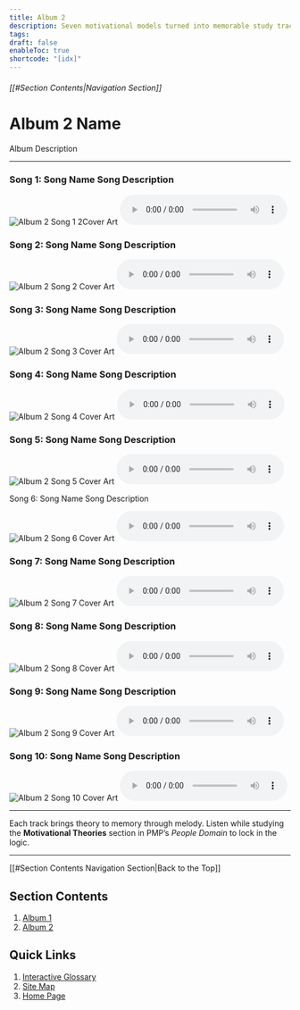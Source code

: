 ```yaml
---
title: Album 2
description: Seven motivational models turned into memorable study tracks for the PMP exam.
tags:
draft: false
enableToc: true
shortcode: "[idx]"
---
```

###### [[#Section Contents|Navigation Section]]
# Album 2 Name

Album Description

---

<div class="grid">
  <div>
	<h3><span class="song-title">Song 1: Song Name</span> Song Description</h3>
    <img src="/10-jukebox/alb-2/alb2-ca/alb2-s1-ca.jpg" alt="Album 2 Song 1 2Cover Art">
	<audio controls src="/10-jukebox/alb-1/alb1-song/alb1-song1.mp3"></audio>
  </div>
  
  <div>
    <h3><span class="song-title">Song 2: Song Name</span> Song Description</h3>
	<img src="/10-jukebox/alb2-ca/alb2-s2-ca.jpg" alt="Album 2 Song 2 Cover Art">
    <audio controls src="/10-jukebox/alb2-song/alb2-song2.mp3"></audio>

  </div>
  <div>
    <h3><span class="song-title">Song 3: Song Name</span> Song Description</h3>
	<img src="/10-jukebox/alb2-ca/alb2-s3-ca.jpg" alt="Album 2 Song 3 Cover Art">
    <audio controls src="/10-jukebox/alb2-song/alb2-song3.mp3"></audio>
  </div>
  <div>
	<h3><span class="song-title">Song 4: Song Name</span> Song Description</h3>
	<img src="/10-jukebox/alb2-ca/alb2-s4-ca.jpg" alt="Album 2 Song 4 Cover Art">
    <audio controls src="/10-jukebox/alb2-song/alb2-song4.mp3"></audio>
      </div>
  <div>
    <h3><span class="song-title">Song 5: Song Name</span> Song Description</h3>
	<img src="/10-jukebox/alb2-ca/alb2-s5-ca.jpg" alt="Album 2 Song 5 Cover Art">
    <audio controls src="/10-jukebox/alb2-song/alb2-song5.mp3"></audio>
  </div>
  <div>
    <p><span class="song-title">Song 6: Song Name</span> Song Description</p>
	<img src="/10-jukebox/alb2-ca/alb2-s6-ca.jpg" alt="Album 2 Song 6 Cover Art">
    <audio controls src="/10-jukebox/alb2-song/alb2-song6.mp3"></audio>
  </div>
  <div>
    <h3><span class="song-title">Song 7: Song Name</span> Song Description</h3>
	<img src="/10-jukebox/alb2-ca/alb2-s7-ca.jpg" alt="Album 2 Song 7 Cover Art">
    <audio controls src="/10-jukebox/alb2-song/alb2-song7.mp3"></audio>
  </div>
  <div>
	<h3><span class="song-title">Song 8: Song Name</span> Song Description</h3>
	<img src="/10-jukebox/alb2-ca/alb2-s8-ca.jpg" alt="Album 2 Song 8 Cover Art">
    <audio controls src="/10-jukebox/alb2-song/alb2-song8.mp3"></audio>
  </div>
  <div>
    <h3><span class="song-title">Song 9: Song Name</span> Song Description</h3>
	<img src="/10-jukebox/alb2-ca/alb2-s9-ca.jpg" alt="Album 2 Song 9 Cover Art">
    <audio controls src="/10-jukebox/alb2-song/alb-song9.mp3"></audio>
  </div>
  <div>
    <h3><span class="song-title">Song 10: Song Name</span> Song Description</h3>
	<img src="/10-jukebox/alb2-ca/alb2-s10-ca.jpg" alt="Album 2 Song 10 Cover Art">
    <audio controls src="/10-jukebox/alb2-song/alb2-song10.mp3"></audio>
  </div>
</div>

---

Each track brings theory to memory through melody. Listen while studying the **Motivational Theories** section in PMP’s *People Domain* to lock in the logic.

---
[[#Section Contents Navigation Section|Back to the Top]]
## Section Contents
1. [Album 1](10-jukebox/alb-1/index.md)
2. [Album 2](10-jukebox/alb-2/index.md)
## Quick Links
1. [Interactive Glossary](00-welcome/9-glossary.md)
2. [Site Map](00-welcome/10-site-map.md)
3. [Home Page](index.md)